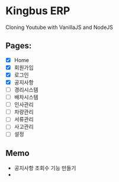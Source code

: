 # Kingbus ERP

Cloning Youtube with VanillaJS and NodeJS

## Pages:

- [x] Home
- [x] 회원가입
- [x] 로그인
- [x] 공지사항
- [ ] 경리시스템
- [ ] 배차시스템
- [ ] 인사관리
- [ ] 차량관리
- [ ] 서류관리
- [ ] 사고관리
- [ ] 설정

## Memo
 - 공지사항 조회수 기능 만들기
 - 